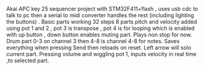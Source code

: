 Akai APC key 25 sequencer project with STM32F411+flash , uses usb cdc to talk to pc then a serial to midi converter handles the rest (including lighting the buttons) .
Basic parts working 32 steps 8 parts pitch and velocity added using pot 1 and 2  , pot 3 is transpose , pot 4 is for looping which is enabled with up button , down button 
enables muting part. Plays non stop for now. Drum part 0-3 on channel 3 then 4-8 is channel 4-8 for notes.  Saves everything when pressing Send then reloads on reset. Left arrow will solo current part. Pressing volume and wiggling pot 1, inputs velocity in real time ,to selected part.
